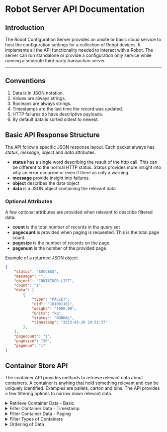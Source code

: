 # Robot Server API Documentation

## Introduction
The Robot Configuration Server provides an onsite or basic cloud service to host the configuration settings for a collection of Robot devices. It implements all the API functionality needed to interact with a Robot. The server can run standalone or provide a configuration only service while running a seperate third party transaction server.

---

## Conventions
1. Data is in JSON notation.
2. Values are always strings.
3. Booleans are always strings.
4. Timestamps are the last time the record was updated.
5. HTTP failures do have descriptive payloads.
6. By default data is sorted oldest to newest.

## Basic API Response Structure
The API follow a specific JSON response layout. Each packet always has *status*, *message*, *object* and *data* attributes.
- **status** has a single word describing the result of the http call. This can be different to the normal HTTP status. Status provides more insight into why an error occurred or even if there as only a warning.
- **message** provide insight into failures.
- **object** describes the data object
- **data** is a JSON object containing the relevant data

### Optional Attributes
A few optional attributes are provided when relevant to describe filtered data:
- **count** is the total number of records in the query set
- **pagecount** is provided when paging is requested. This is the total page count.
- **pagesize** is the number of records on the page
- **pagenum** is the number of the provided page


Example of a returned JSON object
```JSON
{
    "status": "SUCCESS",
    "message": "",
    "object": "CONTAINER-LIST",
    "count": "1",
    "data": [
        {
            "type": "PALLET",
            "cid": "101001101",
            "weight": "1000.00",
            "units": "kg",
            "status": "NORMAL",
            "timestamp": "2023-03-20 20:51:37"
        },
    ],
    "pagecount": "1",
    "pagesize": "20",
    "pagenum": "1"
}
```

## Container Store API
The container API provides methods to retrieve relevant data about containers. A container is anyhing that hold something relevant and can be uniquely identified. Examples are pallets, carton and bins. The API provides a few filtering options to narrow down relevant data.

<details><summary>Retrieve Container Data - Basic</summary>
To retreive a list of containers or a single container a single API endpint is used with the GET verb.
<p>

>GET http://server-ip/api/v1/store

```JSON
{
    "status": "SUCCESS",
    "message": "",
    "object": "CONTAINER-LIST",
    "count": "1",
    "data": [
        {
            "type": "PALLET",
            "cid": "101001101",
            "weight": "1000.00",
            "units": "kg",
            "status": "NORMAL",
            "timestamp": "2023-03-20 20:51:37"
        }
    ]
}
```
</p>
</details>

<details><summary>Filter Container Data - Timestamp</summary>
To retreive a list of containers between two timestamps it is needed to add query parameters to the URL. Both parameters are optional.
<p>

- **datestart** is the oldest date to filter from
- **dateend** is the latest date to filter to

### Examples
>GET http://server-ip/api/v1/store?datestart=2023-03-20%2020:51:37

>GET http://server-ip/api/v1/store?datestart=2023-03-20%2020:51:37&dateend=2023-03-20%2021:36:46

>GET http://server-ip/api/v1/store?dateend=2023-03-20%2020:51:37

```JSON
{
    "status": "SUCCESS",
    "message": "",
    "object": "CONTAINER-LIST",
    "count": "1",
    "data": [
        {
            "type": "PALLET",
            "cid": "101001101",
            "weight": "1000.00",
            "units": "kg",
            "status": "NORMAL",
            "timestamp": "2023-03-20 20:51:37"
        }
    ]
}
```
</p>
</details>

<details><summary>Filter Container Data - Paging</summary>
The API can provide paging for queried data.
<p>

- **page** is the page number requested
- **pagesize** is the number of records on a single page

If page is provide, the default pagesize is 20 records.

### Examples
>GET http://server-ip/api/v1/store?page=1

>GET http://server-ip/api/v1/store?page=1&pagesize=5

```JSON
{
    "status": "SUCCESS",
    "message": "",
    "object": "CONTAINER-LIST",
    "count": "8",
    "data": [
        {
            "type": "PALLET",
            "cid": "101001101",
            "weight": "1000.10",
            "units": "kg",
            "status": "NORMAL",
            "timestamp": "2023-03-20 20:51:37"
        },
        {
            "type": "PALLET",
            "cid": "1001001112",
            "weight": "1001.50",
            "units": "kg",
            "status": "NORMAL",
            "timestamp": "2023-03-20 21:35:57"
        },
        {
            "type": "PALLET",
            "cid": "10010011112",
            "weight": "1001.50",
            "units": "kg",
            "status": "NORMAL",
            "timestamp": "2023-03-20 21:36:45"
        },
        {
            "type": "PALLET",
            "cid": "1001120011112",
            "weight": "1001.50",
            "units": "kg",
            "status": "NORMAL",
            "timestamp": "2023-03-20 21:37:05"
        },
        {
            "type": "PALLET",
            "cid": "100111221212220011112",
            "weight": "1001.50",
            "units": "kg",
            "status": "OVERWRITE",
            "timestamp": "2023-03-20 21:59:52"
        }
    ],
    "pagecount": "2",
    "pagesize": "5",
    "pagenum": "1"
}
```

</p>
</details>

<details><summary>Filter Types of Containers</summary>
Data can be filtered according to container types.
<p>

- **type** specify partial match of container type name

### Examples
>GET http://server-ip/api/v1/store?type=PAL

>GET http://server-ip/api/v1/store?type=CART

```JSON
{
    "status": "SUCCESS",
    "message": "",
    "object": "CONTAINER-LIST",
    "count": "1",
    "data": [
        {
            "type": "PALLET",
            "cid": "101001101",
            "weight": "1000.00",
            "units": "kg",
            "status": "NORMAL",
            "timestamp": "2023-03-20 20:51:37"
        }
    ]
}
```

</p>
</details>

<details><summary>Ordering of Data</summary>
URL parameter to order data by barcode or timestamp.
<p>

- **ordering** specify ordering method, timestamp or barcode, descending or ascending order.

### Examples of Ordering
Timestamp Ascending
>GET http://server-ip/api/v1/store?ordering=timestamp

Timestamp Descending
>GET http://server-ip/api/v1/store?ordering=-timestamp

Barcode Ascending
>GET http://server-ip/api/v1/store?ordering=barcode

Barcode Descending
>GET http://server-ip/api/v1/store?ordering=-barcode

</p>
</details>


